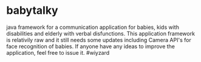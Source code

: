 # babytalky
java framework for a communication application for babies, kids with disabilities and elderly with verbal disfunctions.
This application framework is relativily raw and it still needs some updates including Camera API's for face recognition of babies. 
If anyone have any ideas to improve the application, feel free to issue it.
#wiyzard
